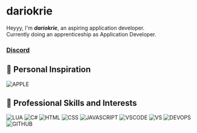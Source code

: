 # dariokrie
Heyyy, I'm ***dariokrie***, an aspiring application developer. <br>
Currently doing an apprenticeship as Application Developer.

### [Discord](https://dsc.gg/edulu)

## 🚀 Personal Inspiration
![APPLE](https://img.shields.io/badge/-Apple_Inc._-black)

## 🚀 Professional Skills and Interests
![LUA](https://img.shields.io/badge/-LUA-blueviolet)
![C#](https://img.shields.io/badge/-CSharp-green)
![HTML](https://img.shields.io/badge/-HTML-red)
![CSS](https://img.shields.io/badge/-CSS-blue)
![JAVASCRIPT](https://img.shields.io/badge/-JAVASCRIPT-orange)
![VSCODE](https://img.shields.io/badge/-Visual_Studio_Code-blue)
![VS](https://img.shields.io/badge/-Visual_Studio-blueviolet)
![DEVOPS](https://img.shields.io/badge/-Azure_DevOps-blue)
![GITHUB](https://img.shields.io/badge/-Microsoft_GitHub-blueviolet)
